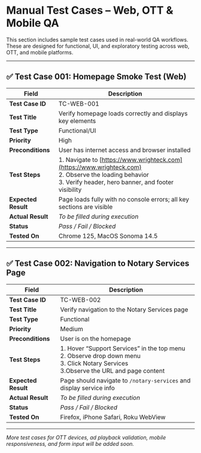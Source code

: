 # Manual Test Cases – Web, OTT & Mobile QA

This section includes sample test cases used in real-world QA workflows. These are designed for functional, UI, and exploratory testing across web, OTT, and mobile platforms.

---

## ✅ Test Case 001: Homepage Smoke Test (Web)

| Field              | Description                                                  |
|-------------------|--------------------------------------------------------------|
| **Test Case ID**   | TC-WEB-001                                                   |
| **Test Title**     | Verify homepage loads correctly and displays key elements    |
| **Test Type**      | Functional/UI                                                |
| **Priority**       | High                                                         |
| **Preconditions**  | User has internet access and browser installed               |
| **Test Steps**     | 1. Navigate to [https://www.wrighteck.com](https://www.wrighteck.com)<br>2. Observe the loading behavior<br>3. Verify header, hero banner, and footer visibility |
| **Expected Result**| Page loads fully with no console errors; all key sections are visible |
| **Actual Result**  | _To be filled during execution_                              |
| **Status**         | _Pass / Fail / Blocked_                                      |
| **Tested On**      | Chrome 125, MacOS Sonoma 14.5                                |

---

## ✅ Test Case 002: Navigation to Notary Services Page

| Field              | Description                                                  |
|-------------------|--------------------------------------------------------------|
| **Test Case ID**   | TC-WEB-002                                                   |
| **Test Title**     | Verify navigation to the Notary Services page                |
| **Test Type**      | Functional                                                   |
| **Priority**       | Medium                                                       |
| **Preconditions**  | User is on the homepage                                      |
| **Test Steps**     | 1. Hover “Support Services” in the top menu<br>2. Observe drop down menu <br>3. Click Notary Services<br> 3.Observe the URL and page content|
| **Expected Result**| Page should navigate to `/notary-services` and display service info |
| **Actual Result**  | _To be filled during execution_                              |
| **Status**         | _Pass / Fail / Blocked_                                      |
| **Tested On**      | Firefox, iPhone Safari, Roku WebView                         |

---

*More test cases for OTT devices, ad playback validation, mobile responsiveness, and form input will be added soon.*
